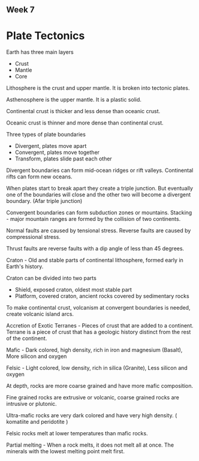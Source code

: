 ## Week 7 

# Plate Tectonics

Earth has three main layers
- Crust
- Mantle
- Core

Lithosphere is the crust and upper mantle. It is broken into tectonic plates.

Asthenosphere is the upper mantle. It is a plastic solid.

Continental crust is thicker and less dense than oceanic crust.

Oceanic crust is thinner and more dense than continental crust.

Three types of plate boundaries
- Divergent, plates move apart
- Convergent, plates move together
- Transform, plates slide past each other

Divergent boundaries can form mid-ocean ridges or rift valleys.
Continental rifts can form new oceans.

When plates start to break apart they create a triple junction. 
But eventually one of the boundaries will close and the other two will become a divergent boundary. (Afar triple junction)

Convergent boundaries can form subduction zones or mountains.
Stacking - major mountain ranges are formed by the collision of two continents.

Normal faults are caused by tensional stress.
Reverse faults are caused by compressional stress.

Thrust faults are reverse faults with a dip angle of less than 45 degrees.

Craton - Old and stable parts of continental lithosphere, formed early in Earth's history.

Craton can be divided into two parts
- Shield, exposed craton, oldest most stable part
- Platform, covered craton, ancient rocks covered by sedimentary rocks

To make continental crust, volcanism at convergent boundaries is needed, create volcanic island arcs.

Accretion of Exotic Terranes - Pieces of crust that are added to a continent. Terrane is a piece of crust that has a geologic history distinct from the rest of the continent.

Mafic - Dark colored, high density, rich in iron and magnesium (Basalt), More silicon and oxygen

Felsic - Light colored, low density, rich in silica (Granite), Less silicon and oxygen

At depth, rocks are more coarse grained and have more mafic composition.

Fine grained rocks are extrusive or volcanic, coarse grained rocks are intrusive or plutonic.

Ultra-mafic rocks are very dark colored and have very high density. ( komatiite and peridotite )

Felsic rocks melt at lower temperatures than mafic rocks.

Partial melting - When a rock melts, it does not melt all at once. The minerals with the lowest melting point melt first.